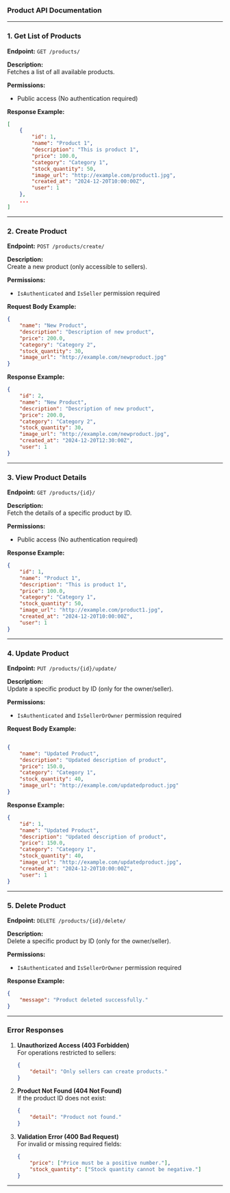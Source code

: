 ### Product API Documentation

---

### 1. **Get List of Products**
**Endpoint:** `GET /products/`

**Description:**  
Fetches a list of all available products.

**Permissions:**  
- Public access (No authentication required)

**Response Example:**
```json
[
    {
        "id": 1,
        "name": "Product 1",
        "description": "This is product 1",
        "price": 100.0,
        "category": "Category 1",
        "stock_quantity": 50,
        "image_url": "http://example.com/product1.jpg",
        "created_at": "2024-12-20T10:00:00Z",
        "user": 1
    },
    ...
]
```


---

### 2. **Create Product**  
**Endpoint:** `POST /products/create/`

**Description:**  
Create a new product (only accessible to sellers).

**Permissions:**  
- `IsAuthenticated` and `IsSeller` permission required

**Request Body Example:**
```json
{
    "name": "New Product",
    "description": "Description of new product",
    "price": 200.0,
    "category": "Category 2",
    "stock_quantity": 30,
    "image_url": "http://example.com/newproduct.jpg"
}
```

**Response Example:**
```json
{
    "id": 2,
    "name": "New Product",
    "description": "Description of new product",
    "price": 200.0,
    "category": "Category 2",
    "stock_quantity": 30,
    "image_url": "http://example.com/newproduct.jpg",
    "created_at": "2024-12-20T12:30:00Z",
    "user": 1
}
```

---

### 3. **View Product Details**  
**Endpoint:** `GET /products/{id}/`

**Description:**  
Fetch the details of a specific product by ID.

**Permissions:**  
- Public access (No authentication required)

**Response Example:**
```json
{
    "id": 1,
    "name": "Product 1",
    "description": "This is product 1",
    "price": 100.0,
    "category": "Category 1",
    "stock_quantity": 50,
    "image_url": "http://example.com/product1.jpg",
    "created_at": "2024-12-20T10:00:00Z",
    "user": 1
}
```

---

### 4. **Update Product**  
**Endpoint:** `PUT /products/{id}/update/`

**Description:**  
Update a specific product by ID (only for the owner/seller).

**Permissions:**  
- `IsAuthenticated` and `IsSellerOrOwner` permission required

**Request Body Example:**
```json

{
    "name": "Updated Product",
    "description": "Updated description of product",
    "price": 150.0,
    "category": "Category 1",
    "stock_quantity": 40,
    "image_url": "http://example.com/updatedproduct.jpg"
}
```

**Response Example:**
```json
{
    "id": 1,
    "name": "Updated Product",
    "description": "Updated description of product",
    "price": 150.0,
    "category": "Category 1",
    "stock_quantity": 40,
    "image_url": "http://example.com/updatedproduct.jpg",
    "created_at": "2024-12-20T10:00:00Z",
    "user": 1
}
```

---

### 5. **Delete Product**  
**Endpoint:** `DELETE /products/{id}/delete/`

**Description:**  
Delete a specific product by ID (only for the owner/seller).

**Permissions:**  
- `IsAuthenticated` and `IsSellerOrOwner` permission required

**Response Example:**
```json
{
    "message": "Product deleted successfully."
}
```

---

### Error Responses

1. **Unauthorized Access (403 Forbidden)**  
   For operations restricted to sellers:
   ```json
   {
       "detail": "Only sellers can create products."
   }
   ```

2. **Product Not Found (404 Not Found)**  
   If the product ID does not exist:
   ```json
   {
       "detail": "Product not found."
   }
   ```

3. **Validation Error (400 Bad Request)**  
   For invalid or missing required fields:
   ```json
   {
       "price": ["Price must be a positive number."],
       "stock_quantity": ["Stock quantity cannot be negative."]
   }
   ```

---
